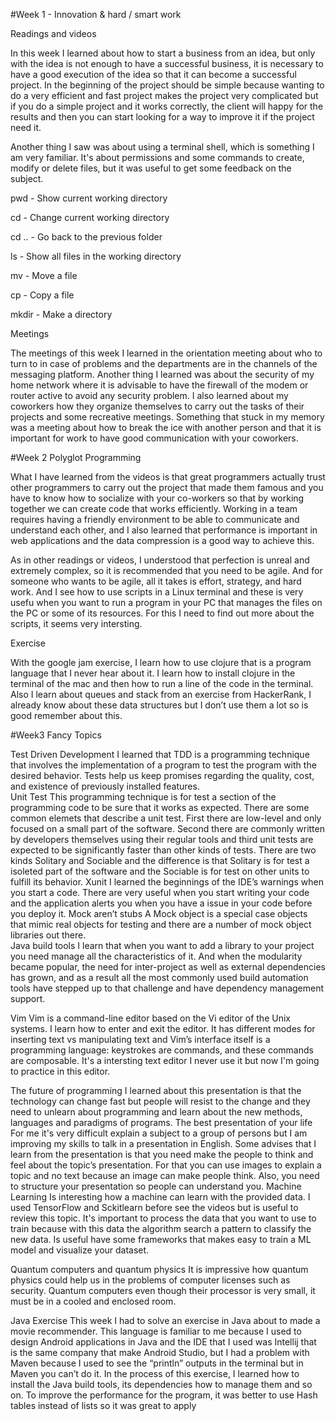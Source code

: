 #Week 1 - Innovation & hard / smart work

 Readings and videos

 In this week I learned about how to start a business from an idea, but only with the idea is not enough to have a successful business, it is necessary to have a good execution of the idea so that it can become a successful project. In the beginning of the project should be simple because wanting to do a very efficient and fast project makes the project very complicated but if you do a simple project and it works correctly, the client will happy for the results and then you can start looking for a way to improve it if the project need it.

 Another thing I saw was about using a terminal shell, which is something I am very familiar. It's about permissions and some commands to create, modify or delete files, but it was useful to get some feedback on the subject.

 pwd - Show current working directory

 cd - Change current working directory

 cd .. - Go back to the previous folder

 ls - Show all files in the working directory

 mv - Move a file

 cp - Copy a file

 mkdir - Make a directory

 Meetings

 The meetings of this week I learned in the orientation meeting about who to turn to in case of problems and the departments are in the channels of the messaging platform. Another thing I learned was about the security of my home network where it is advisable to have the firewall of the modem or router active to avoid any security problem. I also learned about my coworkers how they organize themselves to carry out the tasks of their projects and some recreative meetings. Something that stuck in my memory was a meeting about how to break the ice with another person and that it is important for work to have good communication with your coworkers.





 #Week 2 Polyglot Programming 

 What I have learned from the videos is that great programmers actually trust other programmers to carry out the project that made them famous and you have to know how to socialize with your co-workers so that by working together we can create code that works efficiently. Working in a team requires having a friendly environment to be able to communicate and understand each other, and I also learned that performance is important in web applications and the data compression is a good way to achieve this. 



 As in other readings or videos, I understood that perfection is unreal and extremely complex, so it is recommended that you need to be agile. And for someone who wants to be agile, all it takes is effort, strategy, and hard work. And I see how to use scripts in a Linux terminal and these is very usefu when you want to run a program in your PC that manages the files on the PC or some of its resources. For this I need to find out more about the scripts, it seems very intersting.



 Exercise 

 With the google jam exercise, I learn how to use clojure that is a program language that I never hear about it.  I learn how to install clojure in the terminal of the mac and then how to run a line of the code in the terminal. Also I learn about queues and stack from an exercise from HackerRank, I already know about these data structures but I don’t use them a lot so is good remember about this. 

#Week3 Fancy Topics 

Test Driven Development 
I learned that TDD is a programming technique that involves the implementation of a program to test the program with the desired behavior. Tests help us keep promises regarding the quality, cost, and existence of previously installed features.  
Unit Test 
This programming technique is for test a section of the programming code to be sure that it works as expected. There are some common elemets that describe a unit test. First there are low-level and only focused on a small part of the software. Second there are commonly written by developers themselves using their regular tools and third unit tests are expected to be significantly faster than other kinds of tests. There are two kinds Solitary and Sociable and the difference is that Solitary is for test a isoleted part of the software and the Sociable is for test on other units to fulfill its behavior. 
Xunit 
I learned the beginnings of the IDE’s warnings when you start a code. There are very useful when you start writing your code and the application alerts you when you have a issue in your code before you deploy it. 
Mock aren’t stubs 
A Mock object is a special case objects that mimic real objects for testing and there are a number of mock object libraries out there.  
Java build tools 
I learn that when you want to add a library to your project you need manage all the characteristics of it. And when the modularity became popular, the need for inter-project as well as external dependencies has grown, and as a result all the most commonly used build automation tools have stepped up to that challenge and have dependency management support.  
 
Vim 
Vim is a command-line editor based on the Vi editor of the Unix systems. I learn how to enter and exit the editor. It has different modes for inserting text vs manipulating text and Vim’s interface itself is a programming language: keystrokes are commands, and these commands are composable. It's a intersting text editor I never use it but now I'm going to practice in this editor.


The future of programming 
I learned about this presentation is that the technology can change fast but people will resist to the change and they need to unlearn about programming and learn about the new methods, languages and paradigms of programs. 
The best presentation of your life 
For me it's very difficult explain a subject to a group of persons but I am improving my skills to talk in a presentation in English. Some advises that I learn from the presentation is that you need make the people to think and feel about the topic’s presentation. For that you can use images to explain a topic and no text because an image can make people think. Also, you need to structure your presentation so people can understand you. 
Machine Learning 
Is interesting how a machine can learn with the provided data.  I used TensorFlow and Sckitlearn before see the videos but is useful to review this topic. It's important to process the data that you want to use to train because with this data the algorithm search a pattern to classify the new data. Is useful have some frameworks that makes easy to train a ML model and visualize your dataset. 

Quantum computers and quantum physics 
It is impressive how quantum physics could help us in the problems of computer licenses such as security. Quantum computers even though their processor is very small, it must be in a cooled and enclosed room. 
 
Java Exercise 
This week I had to solve an exercise in Java about to made a movie recommender. This language is familiar to me because I used to design Android applications in Java and the IDE that I used was Intellij that is the same company that make Android Studio, but I had a problem with Maven because I used to see the “println” outputs in the terminal but in Maven you can’t do it. In the process of this exercise, I learned how to install the Java build tools, its dependencies how to manage them and so on. To improve the performance for the program, it was better to use Hash tables instead of lists so it was great to apply  
